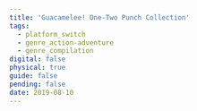 ```yaml
---
title: 'Guacamelee! One-Two Punch Collection'
tags:
  - platform_switch
  - genre_action-adventure
  - genre_compilation
digital: false
physical: true
guide: false
pending: false
date: 2019-08-10
---
```

